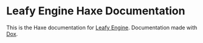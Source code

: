 # Leafy Engine Haxe Documentation

This is the Haxe documentation for [Leafy Engine](https://github.com/Slushi-Github/leafyEngine). Documentation made with [Dox](https://github.com/HaxeFoundation/dox).